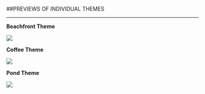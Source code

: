 ##PREVIEWS OF INDIVIDUAL THEMES

***

**Beachfront Theme**

![](https://cloud.githubusercontent.com/assets/24804027/23089680/f3e5d9e4-f552-11e6-9f36-1b65f308ad85.PNG)

**Coffee Theme**

![](https://cloud.githubusercontent.com/assets/24804027/23091146/e6de6190-f574-11e6-9f93-b656c421b99a.PNG)

**Pond Theme**

![](https://cloud.githubusercontent.com/assets/24804027/23089673/dca6df44-f552-11e6-8b6e-94e4e3f6b1c9.PNG)
